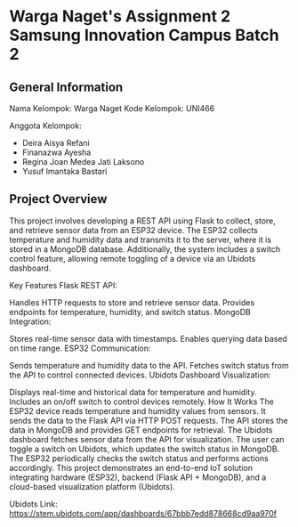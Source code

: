 # Warga Naget's Assignment 2 Samsung Innovation Campus Batch 2

## General Information
Nama Kelompok: Warga Naget
Kode Kelompok: UNI466

Anggota Kelompok:
- Deira Aisya Refani
- Finanazwa Ayesha
- Regina Joan Medea Jati Laksono
- Yusuf Imantaka Bastari

## Project Overview
This project involves developing a REST API using Flask to collect, store, and retrieve sensor data from an ESP32 device. The ESP32 collects temperature and humidity data and transmits it to the server, where it is stored in a MongoDB database. Additionally, the system includes a switch control feature, allowing remote toggling of a device via an Ubidots dashboard.

Key Features
Flask REST API:

Handles HTTP requests to store and retrieve sensor data.
Provides endpoints for temperature, humidity, and switch status.
MongoDB Integration:

Stores real-time sensor data with timestamps.
Enables querying data based on time range.
ESP32 Communication:

Sends temperature and humidity data to the API.
Fetches switch status from the API to control connected devices.
Ubidots Dashboard Visualization:

Displays real-time and historical data for temperature and humidity.
Includes an on/off switch to control devices remotely.
How It Works
The ESP32 device reads temperature and humidity values from sensors.
It sends the data to the Flask API via HTTP POST requests.
The API stores the data in MongoDB and provides GET endpoints for retrieval.
The Ubidots dashboard fetches sensor data from the API for visualization.
The user can toggle a switch on Ubidots, which updates the switch status in MongoDB.
The ESP32 periodically checks the switch status and performs actions accordingly.
This project demonstrates an end-to-end IoT solution integrating hardware (ESP32), backend (Flask API + MongoDB), and a cloud-based visualization platform (Ubidots).

Ubidots Link: https://stem.ubidots.com/app/dashboards/67bbb7edd878668cd9aa970f
